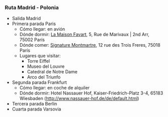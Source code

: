 ### Ruta Madrid - Polonia

- Salida Madrid
- Primera parada Paris
  - Cómo llegar: en avión
  - Dónde dormir: [La Maison Favart](https://www.lamaisonfavart.fr/), 5, Rue de Marivaux | 2nd Arr, 75002 París
  - Dónde comer: [Signature Montmartre](https://signature-montmartre.fr/), 12 rue des Trois Freres, 75018 París
  - Lugares que visitar:
    - Torre Eiffel
    - Museo del Louvre
    - Catedral de Notre Dame
    - Arco del Triunfo
- Segunda parada Frankfurt
    - Cómo llegar: en coche de alquiler
    - Dónde dormir: Hotel Nassauer Hof, Kaiser-Friedrich-Platz 3-4, 65183 Wiesbaden (http://www.nassauer-hof.de/de/default.html)
- Tercera parada Berlin
- Cuarta parada Varsovia
